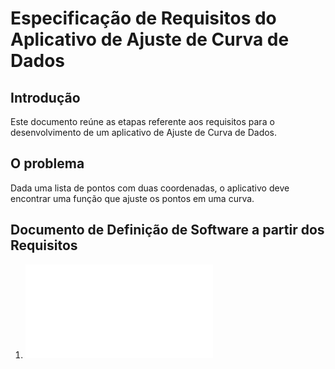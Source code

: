 # Especificação de Requisitos do Aplicativo de Ajuste de Curva de Dados

## Introdução

Este documento reúne as etapas referente aos requisitos para o desenvolvimento de um aplicativo de Ajuste de Curva de Dados.


## O problema

Dada uma lista de pontos com duas coordenadas, o aplicativo deve encontrar uma função que ajuste os pontos em uma curva.


## Documento de Definição de Software a partir dos Requisitos

1. ![Documento de Definição de Sistemas](0-1docDefinicaoSistemas.md)
